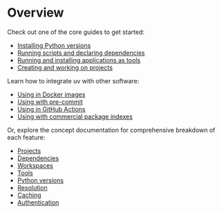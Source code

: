 # Overview

Check out one of the core guides to get started: 

- [Installing Python versions](./install-python.md)
- [Running scripts and declaring dependencies](./scripts.md) 
- [Running and installing applications as tools](./tools.md) 
- [Creating and working on projects](./projects.md) 

Learn how to integrate uv with other software:

- [Using in Docker images](./integration/docker.md)
- [Using with pre-commit](./integration/pre-commit.md)
- [Using in GitHub Actions](./integration/github.md)
- [Using with commercial package indexes](./integration/commercial-indexes.md)

Or, explore the concept documentation for comprehensive breakdown of each feature:

- [Projects](../projects.md)
- [Dependencies](../dependencies.md)
- [Workspaces](../workspaces.md)
- [Tools](../tools.md)
- [Python versions](../python-versions.md)
- [Resolution](../resolution.md)
- [Caching](../cache.md)
- [Authentication](../configuration/authentication.md)
